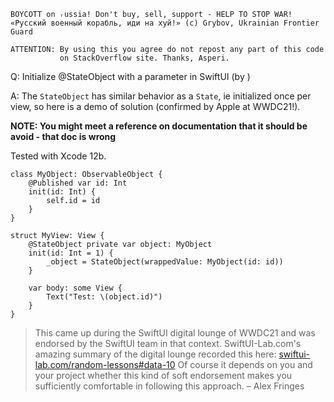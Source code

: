 ```
BOYCOTT on ᵣussia! Don't buy, sell, support - HELP TO STOP WAR!
«Русский военный корабль, иди на хуй!» (c) Grybov, Ukrainian Frontier Guard

ATTENTION: By using this you agree do not repost any part of this code
           on StackOverflow site. Thanks, Asperi.
```

Q: Initialize @StateObject with a parameter in SwiftUI (by )

A: The `StateObject` has similar behavior as a `State`, ie initialized once per view, so here is 
a demo of solution (confirmed by Apple at WWDC21!).

**NOTE: You might meet a reference on documentation that it should be avoid - that doc is wrong**

Tested with Xcode 12b.

```
class MyObject: ObservableObject {
    @Published var id: Int
    init(id: Int) {
        self.id = id
    }
}

struct MyView: View {
    @StateObject private var object: MyObject
    init(id: Int = 1) {
        _object = StateObject(wrappedValue: MyObject(id: id))
    }

    var body: some View {
        Text("Test: \(object.id)")
    }
}
```

> This came up during the SwiftUI digital lounge of WWDC21 and was endorsed by 
> the SwiftUI team in that context. SwiftUI-Lab.com's amazing summary of the 
> digital lounge recorded this here: [swiftui-lab.com/random-lessons#data-10](swiftui-lab.com/random-lessons#data-10) Of 
> course it depends on you and your project whether this kind of soft endorsement 
> makes you sufficiently comfortable in following this approach. – Alex Fringes
